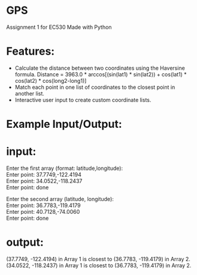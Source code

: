 # GPS
Assignment 1 for EC530
Made with Python

# Features:
- Calculate the distance between two coordinates using the Haversine formula.
  Distance = 3963.0 * arccos[(sin(lat1) * sin(lat2)) + cos(lat1) * cos(lat2) * cos(long2-long1)]
- Match each point in one list of coordinates to the closest point in another list.
- Interactive user input to create custom coordinate lists.

# Example Input/Output:
# input:
Enter the first array (format: latitude,longitude):  
Enter point: 37.7749,-122.4194  
Enter point: 34.0522,-118.2437  
Enter point: done  

Enter the second array (latitude, longitude):  
Enter point: 36.7783,-119.4179  
Enter point: 40.7128,-74.0060  
Enter point: done  

# output:
(37.7749, -122.4194) in Array 1 is closest to (36.7783, -119.4179) in Array 2.  
(34.0522, -118.2437) in Array 1 is closest to (36.7783, -119.4179) in Array 2.  
